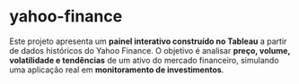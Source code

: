 # yahoo-finance
Este projeto apresenta um **painel interativo construído no Tableau** a partir de dados históricos do Yahoo Finance.   O objetivo é analisar **preço, volume, volatilidade e tendências** de um ativo do mercado financeiro, simulando uma aplicação real em **monitoramento de investimentos**.  
